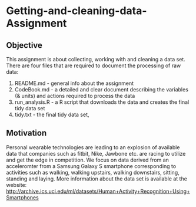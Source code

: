 # Getting-and-cleaning-data-Assignment

Objective
---------
This assignment is about collecting, working with and cleaning a data set. There are four files that are required to document the processing of raw data:
1) README.md - general info about the assignment
2) CodeBook.md - a detailed and clear document describing the variables (& units) and actions required to process the data
3) run_analysis.R - a R script that downloads the data and creates the final tidy data set
4) tidy.txt - the final tidy data set, 

Motivation
----------
Personal wearable technologies are leading to an explosion of available data that companies such as fitbit, Nike, Jawbone etc. are racing to utilize and get the edge in competition. We focus on data derived from an acceleromter from a Samsung Galaxy S smartphone corresponding to activities such as walking, walking upstairs, walking downstairs, sitting, standing and laying. More information about the data set is available at the website: http://archive.ics.uci.edu/ml/datasets/Human+Activity+Recognition+Using+Smartphones 



